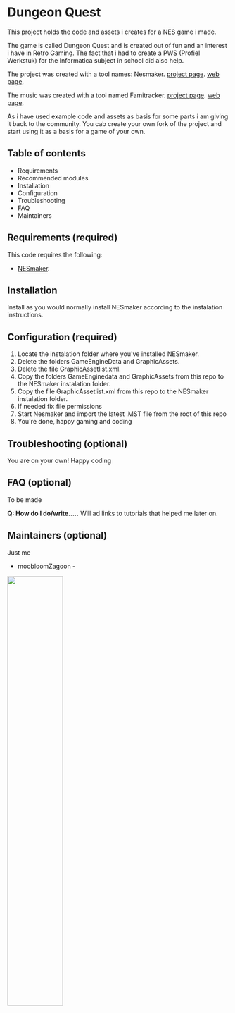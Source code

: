 # Dungeon Quest

This project holds the code and assets i creates for a NES game i made.

The game is called Dungeon Quest and is created out of fun and an interest i have in Retro Gaming. The fact that i had to create a PWS (Profiel Werkstuk) for the Informatica subject in school did also help.

The project was created with a tool names: Nesmaker.
[project page](https://github.com/chronosv2/NESMaker_Public_Code_Repository).
[web page](https://www.thenew8bitheroes.com/).

The music was created with a tool named Famitracker.
[project page](https://github.com/Dn-Programming-Core-Management/Dn-FamiTracker).
[web page](https://famitracker.org/).

As i have used example code and assets as basis for some parts i am giving it back to the community. You cab create your own fork of the project and start using it as a basis for a game of your own.

## Table of contents 

- Requirements
- Recommended modules
- Installation
- Configuration
- Troubleshooting
- FAQ
- Maintainers


## Requirements (required)

This code requires the following:

- [NESmaker](https://www.thenew8bitheroes.com/).

## Installation 

Install as you would normally install NESmaker according to the instalation instructions.


## Configuration (required)

1. Locate the instalation folder where you've installed NESmaker.
2. Delete the folders GameEngineData and GraphicAssets.
3. Delete the file GraphicAssetlist.xml.
4. Copy the folders GameEnginedata and GraphicAssets from this repo to the NESmaker instalation folder.
5. Copy the file GraphicAssetlist.xml from this repo to the NESmaker instalation folder.
6. If needed fix file permissions
7. Start Nesmaker and import the latest .MST file from the root of this repo
8. You're done, happy gaming and coding


## Troubleshooting (optional)
You are on your own!
Happy coding


## FAQ (optional)
To be made

**Q: How do I do/write.....**
Will ad links to tutorials that helped me later on.

## Maintainers (optional)
Just me
- moobloomZagoon -
<img src="http://url.to/image.png" align="left" height="50%" width="50%" >



